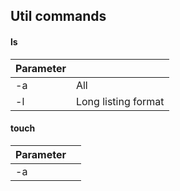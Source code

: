 ## Util commands

#### ls
| Parameter  |                        |
| ---------- | ---------------------- |
| -a         | All                    |
| -l         | Long listing format    |

#### touch
| Parameter  |                        |
| ---------- | ---------------------- |
| -a         |                        |

#### 